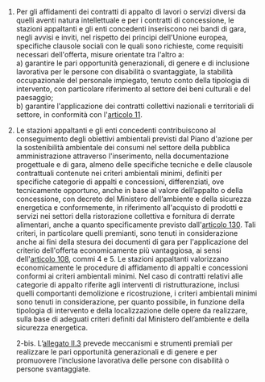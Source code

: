 1. Per gli affidamenti dei contratti di appalto di lavori o servizi diversi da quelli aventi natura intellettuale e per i contratti di concessione, le stazioni appaltanti e gli enti concedenti inseriscono nei bandi di gara, negli avvisi e inviti, nel rispetto dei principi dell'Unione europea, specifiche clausole sociali con le quali sono richieste, come requisiti necessari dell'offerta, misure orientate tra l'altro a:<br>a) garantire le pari opportunità generazionali, di genere e di inclusione lavorativa per le persone con disabilità o svantaggiate, la stabilità occupazionale del personale impiegato, tenuto conto della tipologia di intervento, con particolare riferimento al settore dei beni culturali e del paesaggio;<br>b) garantire l'applicazione dei contratti collettivi nazionali e territoriali di settore, in conformità con l'[articolo 11](/index.html?article=articolo-11&version=2).

2. Le stazioni appaltanti e gli enti concedenti contribuiscono al conseguimento degli obiettivi ambientali previsti dal Piano d'azione per la sostenibilità ambientale dei consumi nel settore della pubblica amministrazione attraverso l'inserimento, nella documentazione progettuale e di gara, almeno delle specifiche tecniche e delle clausole contrattuali contenute nei criteri ambientali minimi, definiti per specifiche categorie di appalti e concessioni, differenziati, ove tecnicamente opportuno, anche in base al valore dell’appalto o della concessione, con decreto del Ministero dell’ambiente e della sicurezza energetica e conformemente, in riferimento all'acquisto di prodotti e servizi nei settori della ristorazione collettiva e fornitura di derrate alimentari, anche a quanto specificamente previsto dall'[articolo 130](/index.html?article=articolo-130&version=1). Tali criteri, in particolare quelli premianti, sono tenuti in considerazione anche ai fini della stesura dei documenti di gara per l'applicazione del criterio dell'offerta economicamente più vantaggiosa, ai sensi dell'[articolo 108](/index.html?article=articolo-108&version=2), commi 4 e 5. Le stazioni appaltanti valorizzano economicamente le procedure di affidamento di appalti e concessioni conformi ai criteri ambientali minimi. Nel caso di contratti relativi alle categorie di appalto riferite agli interventi di ristrutturazione, inclusi quelli comportanti demolizione e ricostruzione, i criteri ambientali minimi sono tenuti in considerazione, per quanto possibile, in funzione della tipologia di intervento e della localizzazione delle opere da realizzare, sulla base di adeguati criteri definiti dal Ministero dell’ambiente e della sicurezza energetica.

   2-bis. L’[allegato II.3](/index.html?section=attachment-2-3&version=1) prevede meccanismi e strumenti premiali per realizzare le pari opportunità generazionali e di genere e per promuovere l’inclusione lavorativa delle persone con disabilità o persone svantaggiate.
